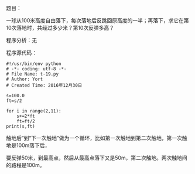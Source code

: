 题目：

一球从100米高度自由落下，每次落地后反跳回原高度的一半；再落下，求它在第10次落地时，共经过多少米？第10次反弹多高？

程序分析：无

程序源代码：
```
#!/usr/bin/env python
# -*- coding: utf-8 -*-
# File Name: t-19.py
# Author: Yort
# Created Time: 2016年12月30日

s=100.0
ft=s/2

for i in range(2,11):
    s+=2*ft
    ft=ft/2
print(s,ft)

```

触地后”到“下一次触地”做为一个循环，比如第一次触地到第二次触地，第一次触地是100m落下后，

要反弹50米，到最高点，然后从最高点落下又是50m，第二次触地。两次触地间的路程是100m。

